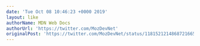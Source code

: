 ```yaml
---
date: 'Tue Oct 08 10:46:23 +0000 2019'
layout: like
authorName: MDN Web Docs
authorUrl: 'https://twitter.com/MozDevNet'
originalPost: 'https://twitter.com/MozDevNet/status/1181521214868721665'
---
```

